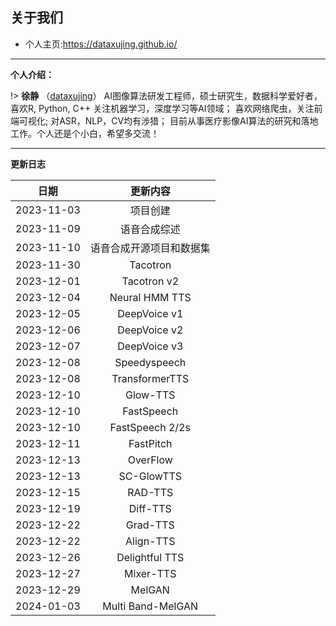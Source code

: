 
## 关于我们

+ 个人主页:https://dataxujing.github.io/

------

**个人介绍：**

!> **徐静** （[dataxujing](https://github.com/DataXujing)） AI图像算法研发工程师，硕士研究生，数据科学爱好者，喜欢R, Python, C++ 关注机器学习，深度学习等AI领域； 喜欢网络爬虫，关注前端可视化; 对ASR，NLP，CV均有涉猎；
目前从事医疗影像AI算法的研究和落地工作。个人还是个小白，希望多交流！

------

**更新日志**

|    日期              |   更新内容                |
|:--------------------:|:-------------------------:|
|2023-11-03            |  项目创建                 |
|2023-11-09            |  语音合成综述             |
|2023-11-10            |  语音合成开源项目和数据集  |
|2023-11-30            |  Tacotron  |
|2023-12-01            |  Tacotron v2  |
|2023-12-04            |  Neural HMM TTS  |
|2023-12-05            |  DeepVoice v1  |
|2023-12-06            |  DeepVoice v2  |
|2023-12-07            |  DeepVoice v3  |
|2023-12-08            |  Speedyspeech  |
|2023-12-08            |  TransformerTTS  |
|2023-12-10            |  Glow-TTS  |
|2023-12-10            |  FastSpeech  |
|2023-12-10            |  FastSpeech 2/2s  |
|2023-12-11            |  FastPitch  |
|2023-12-13            |  OverFlow  |
|2023-12-13            |   SC-GlowTTS |
|2023-12-15            |   RAD-TTS |
|2023-12-19            |   Diff-TTS |
|2023-12-22            |   Grad-TTS |
|2023-12-22            |   Align-TTS |
|2023-12-26            |  Delightful TTS |
|2023-12-27            |  Mixer-TTS |
|2023-12-29            |  MelGAN |
|2024-01-03            |  Multi Band-MelGAN |

















































